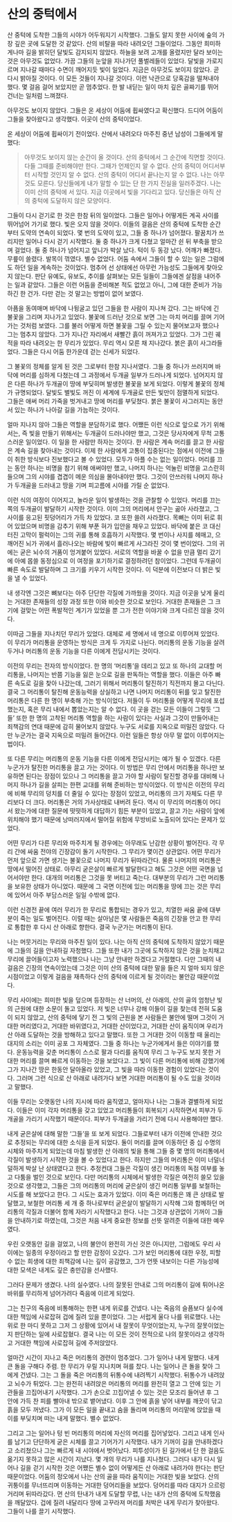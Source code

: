 # 산의 중턱에서

산 중턱에 도착한 그들의 시야가 어두워지기 시작했다. 그들도 알지 못한 사이에 숲의 가장 깊은 곳에 도달한 것 같았다. 산의 비탈을 따라 내려오던 그들이었다. 그동안 희미하게나마 길을 밝히던 달빛도 감지되지 않았다. 하늘을 보려 고개를 올렸지만 달라 보이는 것은 아무것도 없었다. 가끔 그들의 눈앞을 지나가던 풀벌레들이 있었다. 달빛을 가로지르며 지나갈 때마다 수면이 깨어지듯 빛이 일었다. 지금은 아무것도 보이지 않았다. 곧 다시 밝아질 것이다. 이 모든 것들이 지나갈 것이다. 이런 낙관으로 당혹감을 떨쳐내야 했다. 몇 걸음 걸어 보았지만 곧 멈추었다. 한 발 내딛는 일이 마치 깊은 골짜기를 뛰어 건너는 일처럼 느껴졌다.

아무것도 보이지 않았다. 그들은 온 세상이 어둠에 휩싸였다고 확신했다. 드디어 어둠이 그들을 찾아왔다고 생각했다. 이곳이 산의 중턱이었다.

온 세상이 어둠에 휩싸이기 전이었다. 산에서 내려오다 마주친 중년 남성이 그들에게 말했다:

> 아무것도 보이지 않는 순간이 올 것이다. 산의 중턱에서 그 순간에 직면할 것이다. 다들 그때를 준비해야만 한다. 그때가 언제인지 알 수 없다. 산의 중턱이 어디서부터 시작할 것인지 알 수 없다. 산의 중턱이 어디서 끝나는지 알 수 없다. 나는 아무것도 모른다. 당신들에게 내가 말할 수 있는 단 한 가지 진실을 일러주겠다. 나는 이미 산의 중턱에 서 있다. 지금 이곳에서 빛을 기다리고 있다. 당신들은 아직 산의 중턱에 도달하지 않은 모양이다.

그들이 다시 걷기로 한 것은 한참 뒤의 일이었다. 그들은 일어나 어떻게든 계곡 사이를 뛰어넘어 가기로 했다. 빛은 오지 않을 것이다. 이들의 걸음은 산의 중턱에 도착한 순간부터 도약의 연속이 되었다. 몇 번의 도약이 있고, 그들 중 하나가 넘어졌다. 팔꿈치가 쓰리지만 일어나 다시 걷기 시작했다. 둘 중 하나가 크게 다쳤고 얼마간 쉰 뒤 부축을 받으며 걸었다. 둘 중 하나가 넘어지고 앞니가 박살 났다. 턱이 두 동강 났다. 어깨가 빠졌다. 무릎이 쓸렸다. 발목이 꺾였다. 별수 없었다. 어둠 속에서 그들이 할 수 있는 일은 그럼에도 하던 일을 계속하는 것이었다. 멈추어 선 상태에선 아무런 가능성도 그들에게 찾아오지 않는다. 판단 유예도, 유보도, 추이를 살펴보는 모든 일들이 그들에겐 살점을 내어주는 일과 같았다. 그들은 이런 어둠을 준비해본 적도 없었고 아니, 그에 대한 준비가 가능하긴 한 건가. 다만 걷는 것 말고는 방법이 없어 보였다.

아픔을 동여매며 바닥에 나뒹굴고 있던 그들을 한 사람이 지나쳐 갔다. 그는 바닥에 긴 불꽃을 그리며 지나가고 있었다. 불꽃에 드러난 것으로 보면 그는 마치 머리를 끌며 기어가는 것처럼 보였다. 그를 불러 어떻게 하면 불꽃을 그릴 수 있는지 물어보고자 했으나 그는 멈추지 않았다. 그가 지나간 자리에서 새빨간 흙이 꺼져가고 있었다. 그가 그린 궤적을 따라 내려오는 한 무리가 있었다. 무리 역시 모른 채 지나갔다. 붉은 흙이 사그라들었다. 그들은 다시 어둠 한가운데 걷는 신세가 되었다.

그 불꽃의 정체를 알게 된 것은 그로부터 한참 지나서였다. 그들 중 하나가 쓰러지며 바닥에 머리를 심하게 다쳤는데 그 과정에서 두개골 일부가 드러나게 되었다. 넘어지지 않은 다른 하나가 두개골이 땅에 부딪히며 발생한 불꽃을 보게 되었다. 이렇게 불꽃의 정체가 규명되었다. 달빛도 별빛도 꺼진 이 세계에 두개골로 만든 빛만이 점멸하게 되었다. 그들은 애써 머리 가죽을 벗겨내고 땅에 머리를 부딪쳤다. 붉은 불꽃이 사그러지는 동안 서 있는 하나가 나아갈 길을 가늠하는 것이다.

얼마 지나지 않아 그들은 역할을 분담하기로 했다. 어쨌든 이런 식으로 앞으로 가기 위해서는, 즉 빛을 만들기 위해서는 두개골이 드러나야만 했고, 그것은 당사자에게 무척 고통스러운 일이었다. 이 일을 한 사람만 하자는 것이다. 한 사람은 계속 머리를 끌고 한 사람은 계속 길을 찾아내는 것이다. 이제 한 사람에게 고통이 집중된다는 점에서 이전에 그들이 취한 방식보다 진보했다고 볼 수 있었다. 모두가 아플 수는 없는 일이었다. 머리를 끄는 동안 하나는 비명을 참기 위해 애써야만 했고, 나머지 하나는 억눌린 비명을 고스란히 들으며 그의 시야를 겹겹이 메운 의심을 몰아내야만 했다. 그것이 안쓰러워 나머지 하나가 두개골을 드러내고 땅을 기며 피고름에 시야를 가릴 순 없었다.

이런 식의 여정이 이어지고, 놀라운 일이 발생하는 것을 관찰할 수 있었다. 머리를 끄는 쪽의 두개골이 발달하기 시작한 것이다. 이미 그의 머리에서 안구는 곪아 사라졌고, 그 사이를 응고된 핏덩어리가 가득 차 있었다. 코 또한 쓸려 사라졌다. 목뼈는 이미 뒤로 휘어 있었으며 비명을 감추기 위해 부푼 혀가 입안을 채우고 있었다. 바닥에 붙은 코 대신 터진 고막이 펄럭이는 그의 귀를 통해 호흡하기 시작했다. 몇 번이나 사지를 헤매고, 으깨어진 뇌가 귀에서 흘러나오는 바람에 빛이 빠르게 사그라진 것이 몇 번이었다. 그의 귀에는 굳은 뇌수의 거품이 엉겨붙어 있었다. 서로의 역할을 바꿀 수 없을 만큼 멀리 갔기에 아예 몹쓸 동정심으로 이 여정을 포기하기로 결정하려던 참이었다. 그런데 두개골이 빠른 속도로 발달하며 그 크기를 키우기 시작한 것이다. 이 덕분에 이전보다 더 밝은 빛을 낼 수 있었다. 

내 생각엔 그것은 뼈보다는 아주 단단한 각질에 가까웠을 것이다. 지금 이곳을 낮게 울리는 거대한 존재들의 성장 과정 또한 이와 비슷한 것으로 보인다. 거대한 존재들은 그 크기에 걸맞는 어떤 폭발적인 계기가 있었을 뿐 그가 전한 이야기와 크게 다르진 않을 것이다.

이따금 그들을 지나치던 무리가 있었다. 대체로 세 명에서 네 명으로 이루어져 있었다. 이 무리가 머리통을 운영하는 방식은 크게 두 가지로 나뉜다. 머리통의 운동 기능을 살려두거나 머리통의 운동 기능을 다른 이에게 전담시키는 것이다.

이전의 무리는 전자의 방식이었다. 한 명의 ‘머리통’을 데리고 있고 또 하나의 교대할 머리통을, 나머지는 반쯤 기능을 잃은 눈으로 길을 판독하는 역할을 했다. 이들은 아주 빠른 속도로 길을 찾아 나갔는데, 그러기 위해서 머리통이 탈진하기 직전까지 몰고 다닌다. 결국 그 머리통이 탈진해 운동능력을 상실하고 나면 나머지 머리통이 뒤를 잊고 탈진한 머리통은 다른 한 명이 부축해 가는 방식이었다. 저들이 두 머리통을 어떻게 무리에 포섭했는지, 혹은 무리 내에서 뽑았는지는 알 수 없다. 이 곳을 걷는 모든 이들이 그렇듯 ‘그들’ 또한 한 명의 고착된 머리통 역할을 하는 사람이 있다는 사실과 그것이 만들어내는 죄책감의 연대 때문에 감히 물어보지 않았다. 누구도 서로를 지옥으로 떠밀진 않았다. 다만 누군가는 결국 지옥으로 떠밀려 들어간다. 이런 일들은 항상 아무 말 없이 이루어지는 법이다.

또 다른 무리는 머리통의 운동 기능을 다른 이에게 전담시키는 예가 될 수 있겠다. 다른 누군가가 탈진한 머리통을 끌고 가는 것이다. 이 방법은 무리 안에서 머리통을 하나만 보유하면 된다는 장점이 있으나 그 머리통을 끌고 가야 할 사람이 탈진할 경우를 대비해 나머지 하나가 길을 살피는 한편 교대를 위해 준비하는 방식이었다. 이 방식은 이전의 무리에 비해 무리의 덩치를 더 줄일 수 있다는 장점이 있었고, 머리통의 크기 자체도 다른 무리보다 더 크다. 머리통은 거의 가사상태로 내버려 둔다. 역시 이 무리의 머리통이 어디서 왔는가에 대한 질문에 떳떳하게 대답하기 힘든 부분이 있었고, 끌고 가는 사람이 앞에 위치해야 했기 때문에 낭떠러지에서 떨어질 위험에 무방비로 노출되어 있다는 문제가 있었다.

어떤 무리가 다른 무리와 마주치게 될 경우에는 아무래도 난감한 상황이 벌어진다. 각 무리 간에 싸움 전야의 긴장감이 돌기 시작한다. 그 무리가 몇이건 상관없다. 어떤 무리가 먼저 앞으로 가면 생기는 불꽃으로 나머지 무리가 뒤따라간다. 물론 나머지의 머리통은 땅에서 떨어진 상태로. 아무리 굳은살이 빠르게 발달한다고 해도 그것은 어떤 국면을 넘어서야만 한다. 대개의 머리통은 그것을 못 버티고 죽는다. 대부분의 무리가 그런 머리통을 보유한 상태가 아니었다. 때문에 그 국면 이전에 있는 머리통을 땅에 끄는 것은 무리에 있어서 아주 부담스러운 일일 수밖에 없다.

이런 신경전 끝에 여러 무리가 한 무리로 통합되는 경우가 있고, 치열한 싸움 끝에 대부분이 죽는 일도 벌어진다. 이럴 때는 살아남은 몇 사람들은 죽음의 긴장을 안고 한 무리로 통합한 후 다시 산 아래로 향한다. 결국 누군가는 머리통이 된다.

나는 머뭇거리는 무리와 마주친 일이 있다. 나는 아직 산의 중턱에 도착하지 않았기 때문에 그들의 길을 안내하길 자청했다. 그들 또한 내가 그곳에 도착하지 않은 것을 눈치채고 무리에 끌어들이고자 노력했으나 나는 그냥 안내만 하겠다고 거절했다. 다만 그때의 내 걸음은 긴장의 연속이었는데 그것은 이미 산의 중턱에 대한 말을 들은 지 얼마 되지 않은 시점이었고 이렇게 걸음을 재촉하다 산의 중턱에 이르게 될 것이라는 불안감 때문이었다.

무리 사이에는 희미한 빛을 덮으며 등장하는 산 너머의, 산 아래의, 산의 골의 엄청난 빛의 근원에 대한 소문이 돌고 있었다. 저 빛은 너무나 강해 이들이 길을 찾는데 전혀 도움이 되지 않았고, 산의 중턱에 닿기 전 그 빛의 근원을 본 사람들은 불안에 떨며 그것이 거대한 머리였다고, 거대한 바위였다고, 거대한 산이었다고, 거대한 산이 움직이며 우리가 산 아래 도달하는 것을 방해하고 있다고 말했다. 또한 그 거대한 것이 이동할 때 울리는 대지의 소리는 이미 공포 그 자체였다. 그들 중 하나는 누군가에게서 들은 이야기를 했다. 운동능력을 갖춘 머리통이 스스로 팔과 다리를 움직여 무리 그 누구도 보지 못한 거대한 머리를 끌며 빠르게 이동하는 것을 보았다고. 그 빛이 다른 머리통에 비해 강했기에 그가 지나간 땅은 한동안 달아올라 있었고, 그 빛을 따라 이동한 경험이 있었다는 것이다. 그러며 그런 식으로 산 아래로 내려가다 보면 거대한 머리통이 될 수도 있을 것이라고 말했다.

이들 무리는 오랫동안 나의 지시에 따라 움직였고, 얼마지나 나는 그들과 결별하게 되었다. 이들은 이미 각자 머리통을 갖고 있었고 머리통들이 회복되기 시작하면서 피부가 두개골을 가리기 시작했기 때문이다. 피부가 두개골을 가리기 전에 다시 사용해야만 했다.

내게 굳은살에 대해 말한 ‘그들’을 또 보게 되었다. 그들로부터 내가 이전에 안내한 것으로 추정되는 무리에 대한 소식을 듣게 되었다. 둘이 머리를 끌며 이동하던 중 십 수명의 시체와 마주치게 되었는데 마침 발생한 산 아래의 빛을 통해 그들 중 몇 명의 머리통에서 각질이 발생하기 시작한 것을 볼 수 있었다고 한다. 하지만 그들의 머리통은 이미 너덜너덜하게 박살 난 상태였다고 한다. 추정컨대 그들은 각질이 생긴 머리통의 독점 여부를 놓고 다툼을 벌인 것으로 보인다. 다만 머리통의 시체에서 발생한 각질은 여전히 쓸모 있을 것으로 생각했고, 그들은 그의 머리통의 머리에 굳은살이 생긴 머리통 일부를 보철하는 시도를 해 보았다고 한다. 그 시도는 효과가 있었다. 이미 죽은 머리통은 꽤 큰 상태로 발달했고, 보철한 머리통 세 개 중 하나로부터 굳은살이 발달하기 시작해 그와 함께하던 머리통의 각질과 더불어 함께 자라기 시작했다고 한다. 나는 그것과 상관없이 기꺼이 그들을 안내하기로 하였는데, 그것은 처음 내게 중요한 정보를 선뜻 알려준 이들에 대한 예우였다.

우린 오랫동안 길을 걸었고, 나의 불안이 완전히 가신 것은 아니지만, 그럼에도 우리 사이에는 일종의 우정이라고 할 만한 감정이 오갔다. 그가 보인 머리통에 대한 우정, 피할 수 없는 희생에 대한 죄책감에 나는 깊이 공감했고, 그가 언뜻 내보이는 다른 가능성에 대한 모색은 내게도 깊은 충만감을 선사했다.

그러다 문제가 생겼다. 나의 실수였다. 나의 잘못된 안내로 그의 머리통이 길에 튀어나온 바위를 무리하게 넘어가려다 죽음에 이르게 되었다.

그는 친구의 죽음에 비통해하는 한편 내게 위로를 건넸다. 나는 죽음의 슬픔보다 실수에 대한 책임에 사로잡혀 겁에 질려 있을 뿐이었다. 그는 서럽게 울다 나를 위로했다. 나는 위로 한 마디 못하고 그저 그 상황에 있어서 내 잘못이 무엇이었는지, 누구의 잘못이었는지 판단하는 일에 사로잡혔다. 결국 나는 이 모든 것이 전적으로 나의 잘못이라고 생각하고 거대한 책임에 사로잡혀 길에 주저앉았다.

얼마간 시간이 지나고 죽은 머리통의 경련이 멈추었다. 그가 일어나 내게 말했다. 내게 큰 돌을 구해다 주렴. 한 무리가 우릴 지나치며 혀를 찼다. 나는 일어나 큰 돌을 찾아 그에게 건넸다. 그는 그 돌을 죽은 머리통의 뒤통수에 내려찍기 시작했다. 뒤통수가 내려앉고 뇌수가 튀었다. 그는 완전히 내려앉은 머리통의 머리를 완전히 열고 그 안에 있는 기관들을 끄집어내기 시작했다. 그가 손으로 끄집어낼 수 있는 것은 모조리 들어낸 후 그 안에 가득 찬 피를 빨아내 밖으로 뱉어냈다. 이후 그 안에 흙을 넣어 내부를 깨끗이 닦고 흙을 모두 꺼냈다. 그가 이 모든 일을 끝내고 숨을 돌리며 머리통의 머리맡에 앉았을 때 이를 부딪치며 떠는 내게 말했다. 별수 없었다.

그리고 그는 일어나 텅 빈 머리통의 머리에 자신의 머리를 집어넣었다. 그리고 내게 인사를 남기고 단단하게 굳은 시체를 끌고 기어가기 시작했다. 내가 기꺼이 길을 안내하겠다고 소리쳤으나 그는 빠르게 내 시야에서 벗어났다. 피투성이가 된 길가에서 단 한 걸음도 옮기지 못하고 많은 시간이 지났다. 몇 개의 무리가 나를 지나쳤다. 그러다 내가 다시 일어나 길을 걷기 시작한 것은 어쨌든 별수 없이 어떻게든 산 아래로 내려가야 한다는 판단 때문이었다. 어둠의 정오에서 나는 산의 골을 따라 움직이는 거대한 빛을 보았다. 산의 귀퉁이를 무너뜨리며 이동하는 거대한 덩어리들을 보았다. 덩어리를 따라 대지가 으르렁거리며 뒤따라갔다. 먼 산의 탄내가 내게 도달할 무렵, 나는 내가 산의 중턱에 도착했음을 깨달았다. 겁에 질려 내달리다 땅에 고꾸라져 머리를 처박은 내게 무리가 찾아왔다. 그들이 나를 끌기 시작했다.
